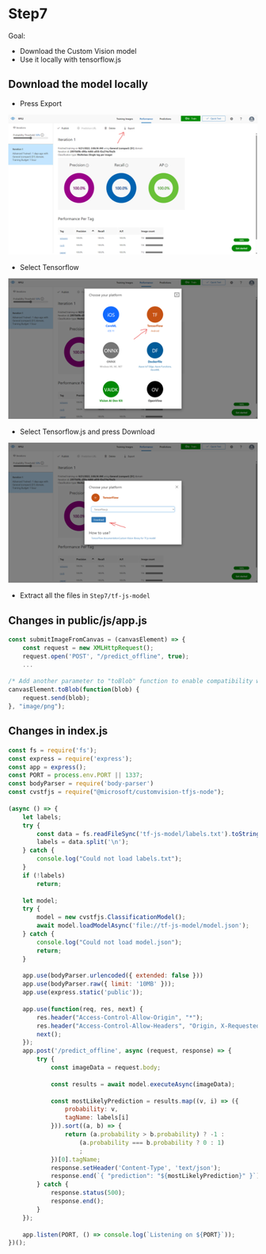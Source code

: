 # Step7
Goal:
* Download the Custom Vision model
* Use it locally with tensorflow.js

## Download the model locally

- Press Export

![Press Export](../assets/screenshots/0_export_model_1.png "Press Export")

- Select Tensorflow

![Select Tensorflow](../assets/screenshots/0_export_model_2.png "Select Tensorflow")

- Select Tensorflow.js and press Download

![Select Tensorflow.js and press Download](../assets/screenshots/0_export_model_3.png "Select Tensorflow.js and press Download")

- Extract all the files in `Step7/tf-js-model`

## Changes in public/js/app.js
```javascript
const submitImageFromCanvas = (canvasElement) => {
    const request = new XMLHttpRequest();
    request.open('POST', "/predict_offline", true);
    ...

/* Add another parameter to "toBlob" function to enable compatibility with Tensorflow.js */
canvasElement.toBlob(function(blob) {
    request.send(blob);
}, "image/png");
```

## Changes in index.js
```javascript
const fs = require('fs');
const express = require('express');
const app = express();
const PORT = process.env.PORT || 1337;
const bodyParser = require('body-parser')
const cvstfjs = require("@microsoft/customvision-tfjs-node");

(async () => {
    let labels;
    try {
        const data = fs.readFileSync('tf-js-model/labels.txt').toString();
        labels = data.split('\n');
    } catch {
        console.log("Could not load labels.txt");
    }
    if (!labels)
        return;

    let model;
    try {
        model = new cvstfjs.ClassificationModel();
        await model.loadModelAsync('file://tf-js-model/model.json');
    } catch {
        console.log("Could not load model.json");
        return;
    }

    app.use(bodyParser.urlencoded({ extended: false }))
    app.use(bodyParser.raw({ limit: '10MB' }));
    app.use(express.static('public'));

    app.use(function(req, res, next) {
        res.header("Access-Control-Allow-Origin", "*");
        res.header("Access-Control-Allow-Headers", "Origin, X-Requested-With, Content-Type, Accept");
        next();
    });
    app.post('/predict_offline', async (request, response) => {
        try {
            const imageData = request.body;

            const results = await model.executeAsync(imageData);

            const mostLikelyPrediction = results.map((v, i) => ({
                probability: v,
                tagName: labels[i]
            })).sort((a, b) => {
                return (a.probability > b.probability) ? -1 :
                    (a.probability === b.probability ? 0 : 1)
                    ;
            })[0].tagName;
            response.setHeader('Content-Type', 'text/json');
            response.end(`{ "prediction": "${mostLikelyPrediction}" }`);
        } catch {
            response.status(500);
            response.end();
        }
    });

    app.listen(PORT, () => console.log(`Listening on ${PORT}`));
})();
```
